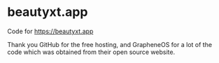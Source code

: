 # beautyxt.app
Code for https://beautyxt.app

Thank you GitHub for the free hosting, and GrapheneOS for a lot of the code which was obtained from their open source website.
